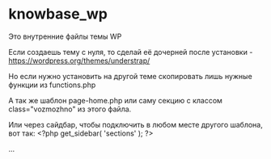 # knowbase_wp

Это внутренние файлы темы WP

Если создаешь тему с нуля, то сделай её дочерней после установки - https://wordpress.org/themes/understrap/

Но если нужно установить на другой теме скопировать лишь нужные функции из functions.php

А так же шаблон page-home.php или саму секцию с классом class="vozmozhno" из этого файла.

Или через сайдбар, чтобы подключить в любом месте другого шаблона, вот так: \<?php get_sidebar( 'sections' ); ?>

...
